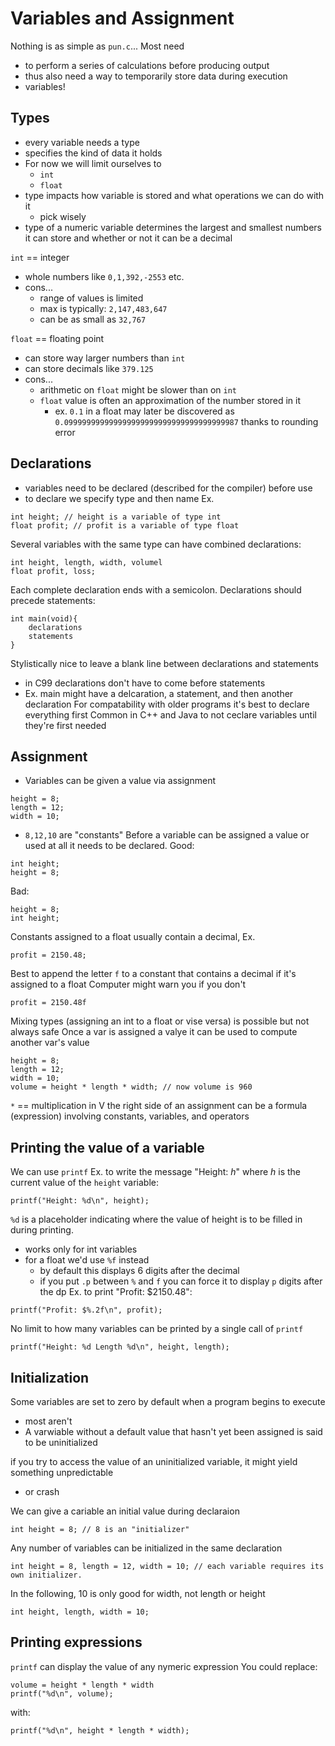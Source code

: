 # Variables and Assignment
Nothing is as simple as `pun.c`...
Most need
- to perform a series of calculations before producing output
- thus also need a way to temporarily store data during execution
- variables!

## Types
- every variable needs a type
- specifies the kind of data it holds
- For now we will limit ourselves to
  - `int` 
  - `float`
- type impacts how variable is stored and what operations we can do with it
  - pick wisely
- type of a numeric variable determines the largest and smallest numbers it can store and whether or not it can be a decimal

`int` == integer
- whole numbers like `0,1,392,-2553` etc.
- cons...
  - range of values is limited
  - max is typically: `2,147,483,647`
  - can be as small as `32,767`

`float` == floating point
- can store way larger numbers than `int`
- can store decimals like `379.125`
- cons...
  - arithmetic on `float` might be slower than on `int`
  - `float` value is often an approximation of the number stored in it
    - ex. `0.1` in a float may later be discovered as `0.099999999999999999999999999999999999987` thanks to rounding error

## Declarations
- variables need to be declared (described for the compiler) before use
- to declare we specify type and then name
Ex.
```
int height; // height is a variable of type int
float profit; // profit is a variable of type float
```
Several variables with the same type can have combined declarations:
```
int height, length, width, volumel
float profit, loss;
```
Each complete declaration ends with a semicolon.
Declarations should precede statements:
```
int main(void){
    declarations
    statements
}
```
Stylistically nice to leave a blank line between declarations and statements
- in C99 declarations don't have to come before statements
- Ex. main might have a delcaration, a statement, and then another declaration
For compatability with older programs it's best to declare everything first 
Common in C++ and Java to not ceclare variables until they're first needed 

## Assignment
- Variables can be given a value via assignment
```
height = 8;
length = 12;
width = 10;
```
- `8,12,10` are "constants"
Before a variable can be assigned a value or used at all it needs to be declared.
Good:
```
int height;
height = 8;
```
Bad:
```
height = 8;
int height;
```
Constants assigned to a float usually contain a decimal, Ex.
```
profit = 2150.48;
```
Best to append the  letter `f` to a constant that contains a decimal if it's assigned to a float
Computer might warn you if you don't
```
profit = 2150.48f
```
Mixing types (assigning an int to a float or vise versa) is possible but not always safe
Once a var is assigned a valye it can be used to compute another var's value

```
height = 8;
length = 12;
width = 10;
volume = height * length * width; // now volume is 960
```

`*` == multiplication in V
the right side of an assignment can be a formula (expression) involving constants, variables, and operators

## Printing the value of a variable
We can use `printf`
Ex. to write the message "Height: *h*" where *h* is the current value of the `height` variable:
```
printf("Height: %d\n", height);
```
`%d` is a placeholder indicating where the value of height is to be filled in during printing.
- works only for int variables
- for a float we'd use `%f` instead
  - by default this displays 6 digits after the decimal
  - if you put `.p` between `%` and `f` you can force it to display `p` digits after the dp
Ex. to print "Profit: $2150.48":
```
printf("Profit: $%.2f\n", profit);
```
No limit to how many variables can be printed by a single call of `printf`
```
printf("Height: %d Length %d\n", height, length);
```
## Initialization
Some variables are set to zero by default when a program begins to execute
- most aren't
- A varwiable without a default value that hasn't yet been assigned is said to be uninitialized

if you try to access the value of an uninitialized variable, it might yield something unpredictable
- or crash

We can give a cariable an initial value during declaraion
```
int height = 8; // 8 is an "initializer"
```
Any number of variables can be initialized in the same declaration
```
int height = 8, length = 12, width = 10; // each variable requires its own initializer.
```
In the following, 10 is only good for width, not length or height
```
int height, length, width = 10;
```

## Printing expressions
`printf` can display the value of any nymeric expression
You could replace:
```
volume = height * length * width
printf("%d\n", volume);
```
with:
```
printf("%d\n", height * length * width);
```
